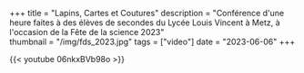 +++
title = "Lapins, Cartes et Coutures"
description = "Conférence d'une heure faites à des élèves de secondes du Lycée Louis Vincent à Metz, à l'occasion de la Fête de la science 2023"  
thumbnail = "/img/fds_2023.jpg"
tags = ["video"]
date = "2023-06-06"
+++

{{< youtube 06nkxBVb98o >}}